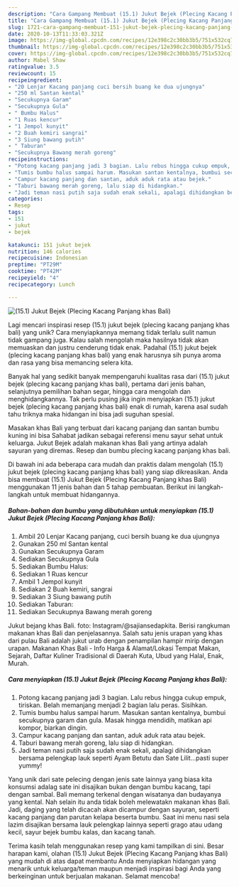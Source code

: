 ```yaml
---
description: "Cara Gampang Membuat (15.1) Jukut Bejek (Plecing Kacang Panjang khas Bali) yang Bikin Ngiler"
title: "Cara Gampang Membuat (15.1) Jukut Bejek (Plecing Kacang Panjang khas Bali) yang Bikin Ngiler"
slug: 1721-cara-gampang-membuat-151-jukut-bejek-plecing-kacang-panjang-khas-bali-yang-bikin-ngiler
date: 2020-10-13T11:33:03.321Z
image: https://img-global.cpcdn.com/recipes/12e398c2c30bb3b5/751x532cq70/151-jukut-bejek-plecing-kacang-panjang-khas-bali-foto-resep-utama.jpg
thumbnail: https://img-global.cpcdn.com/recipes/12e398c2c30bb3b5/751x532cq70/151-jukut-bejek-plecing-kacang-panjang-khas-bali-foto-resep-utama.jpg
cover: https://img-global.cpcdn.com/recipes/12e398c2c30bb3b5/751x532cq70/151-jukut-bejek-plecing-kacang-panjang-khas-bali-foto-resep-utama.jpg
author: Mabel Shaw
ratingvalue: 3.5
reviewcount: 15
recipeingredient:
- "20 Lenjar Kacang panjang cuci bersih buang ke dua ujungnya"
- "250 ml Santan kental"
- "Secukupnya Garam"
- "Secukupnya Gula"
- " Bumbu Halus"
- "1 Ruas kencur"
- "1 Jempol kunyit"
- "2 Buah kemiri sangrai"
- "3 Siung bawang putih"
- " Taburan"
- "Secukupnya Bawang merah goreng"
recipeinstructions:
- "Potong kacang panjang jadi 3 bagian. Lalu rebus hingga cukup empuk, tiriskan. Belah memanjang menjadi 2 bagian lalu peras. Sisihkan."
- "Tumis bumbu halus sampai harum. Masukan santan kentalnya, bumbui secukupnya garam dan gula. Masak hingga mendidih, matikan api kompor, biarkan dingin."
- "Campur kacang panjang dan santan, aduk aduk rata atau bejek."
- "Taburi bawang merah goreng, lalu siap di hidangkan."
- "Jadi teman nasi putih saja sudah enak sekali, apalagi dihidangkan bersama pelengkap lauk seperti Ayam Betutu dan Sate Lilit...pasti super yummy!"
categories:
- Resep
tags:
- 151
- jukut
- bejek

katakunci: 151 jukut bejek 
nutrition: 146 calories
recipecuisine: Indonesian
preptime: "PT29M"
cooktime: "PT42M"
recipeyield: "4"
recipecategory: Lunch

---
```



![(15.1) Jukut Bejek (Plecing Kacang Panjang khas Bali)](https://img-global.cpcdn.com/recipes/12e398c2c30bb3b5/751x532cq70/151-jukut-bejek-plecing-kacang-panjang-khas-bali-foto-resep-utama.jpg)

Lagi mencari inspirasi resep (15.1) jukut bejek (plecing kacang panjang khas bali) yang unik? Cara menyiapkannya memang tidak terlalu sulit namun tidak gampang juga. Kalau salah mengolah maka hasilnya tidak akan memuaskan dan justru cenderung tidak enak. Padahal (15.1) jukut bejek (plecing kacang panjang khas bali) yang enak harusnya sih punya aroma dan rasa yang bisa memancing selera kita.

Banyak hal yang sedikit banyak mempengaruhi kualitas rasa dari (15.1) jukut bejek (plecing kacang panjang khas bali), pertama dari jenis bahan, selanjutnya pemilihan bahan segar, hingga cara mengolah dan menghidangkannya. Tak perlu pusing jika ingin menyiapkan (15.1) jukut bejek (plecing kacang panjang khas bali) enak di rumah, karena asal sudah tahu triknya maka hidangan ini bisa jadi suguhan spesial.

Masakan khas Bali yang terbuat dari kacang panjang dan santan bumbu kuning ini bisa Sahabat jadikan sebagai referensi menu sayur sehat untuk keluarga. Jukut Bejek adalah makanan khas Bali yang artinya adalah sayuran yang diremas. Resep dan bumbu plecing kacang panjang khas bali.


Di bawah ini ada beberapa cara mudah dan praktis dalam mengolah (15.1) jukut bejek (plecing kacang panjang khas bali) yang siap dikreasikan. Anda bisa membuat (15.1) Jukut Bejek (Plecing Kacang Panjang khas Bali) menggunakan 11 jenis bahan dan 5 tahap pembuatan. Berikut ini langkah-langkah untuk membuat hidangannya.

<!--inarticleads1-->

##### Bahan-bahan dan bumbu yang dibutuhkan untuk menyiapkan (15.1) Jukut Bejek (Plecing Kacang Panjang khas Bali):

1. Ambil 20 Lenjar Kacang panjang, cuci bersih buang ke dua ujungnya
1. Gunakan 250 ml Santan kental
1. Gunakan Secukupnya Garam
1. Sediakan Secukupnya Gula
1. Sediakan  Bumbu Halus:
1. Sediakan 1 Ruas kencur
1. Ambil 1 Jempol kunyit
1. Sediakan 2 Buah kemiri, sangrai
1. Sediakan 3 Siung bawang putih
1. Sediakan  Taburan:
1. Sediakan Secukupnya Bawang merah goreng


Jukut bejang khas Bali. foto: Instagram/@sajiansedapkita. Berisi rangkuman makanan khas Bali dan penjelasannya. Salah satu jenis urapan yang khas dari pulau Bali adalah jukut urab dengan penampilan hampir mirip dengan urapan. Makanan Khas Bali - Info Harga &amp; Alamat/Lokasi Tempat Makan, Sejarah, Daftar Kuliner Tradisional di Daerah Kuta, Ubud yang Halal, Enak, Murah. 

<!--inarticleads2-->

##### Cara menyiapkan (15.1) Jukut Bejek (Plecing Kacang Panjang khas Bali):

1. Potong kacang panjang jadi 3 bagian. Lalu rebus hingga cukup empuk, tiriskan. Belah memanjang menjadi 2 bagian lalu peras. Sisihkan.
1. Tumis bumbu halus sampai harum. Masukan santan kentalnya, bumbui secukupnya garam dan gula. Masak hingga mendidih, matikan api kompor, biarkan dingin.
1. Campur kacang panjang dan santan, aduk aduk rata atau bejek.
1. Taburi bawang merah goreng, lalu siap di hidangkan.
1. Jadi teman nasi putih saja sudah enak sekali, apalagi dihidangkan bersama pelengkap lauk seperti Ayam Betutu dan Sate Lilit...pasti super yummy!


Yang unik dari sate pelecing dengan jenis sate lainnya yang biasa kita konsumsi adalag sate ini disajikan bukan dengan bumbu kacang, tapi dengan sambal. Bali memang terkenal dengan wisatanya dan budayanya yang kental. Nah selain itu anda tidak boleh melewatakn makanan khas Bali. Jadi, daging yang telah dicacah akan dicampur dengan sayuran, seperti kacang panjang dan parutan kelapa beserta bumbu. Saat ini menu nasi sela lazim disajikan bersama lauk pelengkap lainnya seperti grago atau udang kecil, sayur bejek bumbu kalas, dan kacang tanah. 

Terima kasih telah menggunakan resep yang kami tampilkan di sini. Besar harapan kami, olahan (15.1) Jukut Bejek (Plecing Kacang Panjang khas Bali) yang mudah di atas dapat membantu Anda menyiapkan hidangan yang menarik untuk keluarga/teman maupun menjadi inspirasi bagi Anda yang berkeinginan untuk berjualan makanan. Selamat mencoba!
